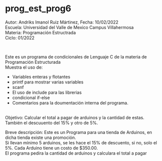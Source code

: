 # prog_est_prog6
Autor: Andriks Imanol Ruiz Mártinez, Fecha: 10/02/2022 <br>
Escuela: Universidad del Valle de Mexico Campus Villahermosa <br>
Materia: Programación Estructrada <br>
Ciclo: 01/2022</p>
<br>
<p>Este es un programa de condicionales de Lenguaje C de la materia de Programación Estructurada<br>
Muestra el uso de:
  <ul>
    <li>Variables enteras y flotantes</li>
    <li>printf para mostrar varias variables</li>
    <li>scanf</li>
    <li>El uso de include para las librerias</li>
    <li>condicional if-else</li>
<li>Comentarios para la doumentación interna del programa.</li>
    </ul>
    </p>
<br>
Objetivo: Calcular el total a pagar de arduinos y la cantidad de estas. También el descuuento del 15% y otro de 5%.
<br>
<p>Breve descripción:
Este  es un Programa para una tienda de Arduinos, en dicha tienda existe una promoción.
<br>
Si llevan mínimo 5 arduinos, se les hace el 15% de descuento, si no, solo el 5%. Cada Arduino tiene un costo de $350.00.
<br>
El programa pedira la cantidad de arduinos y calculara el total a pagar <br>
</p>
